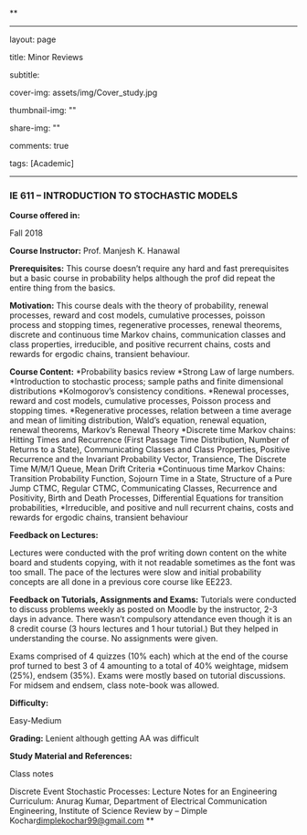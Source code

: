 **

---

layout: page

title: Minor Reviews

subtitle:

cover-img: assets/img/Cover_study.jpg

thumbnail-img: ""

share-img: ""

comments: true

tags: [Academic]

---

  
  

### IE 611 – INTRODUCTION TO STOCHASTIC MODELS

  
  

**Course offered in:**

  
Fall 2018  

**Course Instructor:**
Prof. Manjesh K. Hanawal
  

**Prerequisites:**
This course doesn’t require any hard and fast prerequisites but a basic course in probability helps although the prof did repeat the entire thing from the basics.

**Motivation:**
This course deals with the theory of probability, renewal processes, reward and cost models, cumulative processes, poisson process and stopping times, regenerative processes, renewal theorems,  discrete and continuous time Markov chains, communication classes and class properties, irreducible, and positive recurrent chains, costs and rewards for ergodic chains, transient behaviour.

**Course Content:**
*Probability basics review
*Strong Law of large numbers.
*Introduction to stochastic process; sample paths and finite dimensional distributions
*Kolmogorov’s consistency conditions.
*Renewal processes, reward and cost models, cumulative processes, Poisson process and stopping times.
*Regenerative processes, relation between a time average and mean of limiting distribution, Wald’s equation, renewal equation, renewal theorems, Markov’s Renewal Theory
*Discrete time Markov chains: Hitting Times and Recurrence (First Passage Time Distribution, Number of Returns to a State), Communicating Classes and Class Properties, Positive Recurrence and the Invariant Probability Vector, Transience, The Discrete Time M/M/1 Queue, Mean Drift Criteria
*Continuous time Markov Chains: Transition Probability Function, Sojourn Time in a State, Structure of a Pure Jump CTMC, Regular CTMC, Communicating Classes, Recurrence and Positivity, Birth and Death Processes, Differential Equations for transition probabilities, 
*Irreducible, and positive and null recurrent chains, costs and rewards for ergodic chains, transient behaviour


**Feedback on Lectures:**

Lectures were conducted with the prof writing down content on the white board and students copying, with it not readable sometimes as the font was too small. The pace of the lectures were slow and initial probability concepts are all done in a previous core course like EE223.


**Feedback on Tutorials, Assignments and Exams:**
Tutorials were conducted to discuss problems weekly as posted on Moodle by the instructor, 2-3 days in advance. There wasn’t compulsory attendance even though it is an 8 credit course (3 hours lectures and 1 hour tutorial.) But they helped in understanding the course. No assignments were given. 

Exams comprised of 4 quizzes (10% each) which at the end of the course prof turned to best 3 of 4 amounting to a total of 40% weightage, midsem (25%), endsem (35%). Exams were mostly based on tutorial discussions. For midsem and endsem, class note-book was allowed. 

**Difficulty:**

Easy-Medium


**Grading:**
Lenient although getting AA was difficult


**Study Material and References:**

Class notes

Discrete Event Stochastic Processes: Lecture Notes for an Engineering Curriculum: Anurag Kumar, Department of Electrical Communication Engineering, Institute of Science
Review by – Dimple Kochar<dimplekochar99@gmail.com>
**